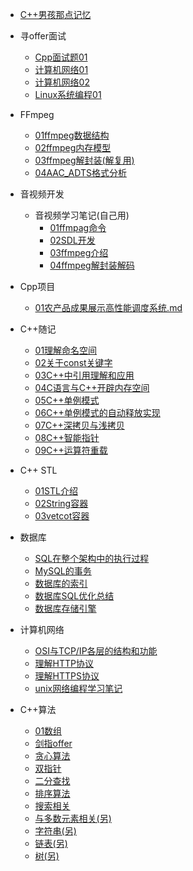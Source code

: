 * [C++男孩那点记忆](/README.md)

* 寻offer面试
  * [Cpp面试题01](/寻offer面试/Cpp基础/Cpp面试题01.md)
  * [计算机网络01](/寻offer面试/计算机网络/计算机网络1.md) 
  * [计算机网络02](/寻offer面试/计算机网络/计算机网络2.md) 
  * [Linux系统编程01](/寻offer面试/linux系统编程/Linux系统编程1.md) 

* FFmpeg
  * [01ffmpeg数据结构](/音视频开发/ffmpeg/01ffmpeg数据结构.md)
  * [02ffmpeg内存模型](/音视频开发/ffmpeg/02ffmpeg内存模型.md)
  * [03ffmpeg解封装(解复用)](/音视频开发/ffmpeg/03ffmpeg解封装(解复用).md)
  * [04AAC_ADTS格式分析](/音视频开发/ffmpeg/04AAC_ADTS格式分析.md)

* 音视频开发
  * 音视频学习笔记(自己用)
    * [01ffmpag命令](/音视频开发/音视频学习笔记/01ffmpag命令.md)
    * [02SDL开发](/音视频开发/音视频学习笔记/02SDL开发.md)
    * [03ffmpeg介绍](/音视频开发/音视频学习笔记/03ffmpeg介绍.md)
    * [04ffmpeg解封装解码](/音视频开发/音视频学习笔记/04ffmpeg解封装解码.md)

* Cpp项目
  * [01农产品成果展示高性能调度系统.md](/Cpp项目/农产品展示负载均衡调度系统/1-1%20基础TCP服务/01农产品成果展示高性能调度系统.md)

* C++随记
  * [01理解命名空间](/C++随记/01理解命名空间.md)
  * [02关于const关键字](/C++随记/02关于const关键字.md)
  * [03C++中引用理解和应用](/C++随记/03C++中引用理解和应用.md)
  * [04C语言与C++开辟内存空间](/C++随记/04C语言与C++开辟内存空间.md)
  * [05C++单例模式](/C++随记/05C++单例模式.md)
  * [06C++单例模式的自动释放实现](/C++随记/06C++单例模式的自动释放实现.md)
  * [07C++深拷贝与浅拷贝](/C++随记/07C++深拷贝和浅拷贝.md)
  * [08C++智能指针](/C++随记/08C++智能指针.md)
  * [09C++运算符重载](/C++随记/09C++运算符重载.md)

* C++ STL
  * [01STL介绍](/C++随记/STL学习/01STL介绍.md)
  * [02String容器](/C++随记/STL学习/02String容器.md)
  * [03vetcot容器](/C++随记/STL学习/03vetcot容器.md)

* 数据库
  * [SQL在整个架构中的执行过程](/数据库/SQL在整个架构中的执行过程.md)
  * [MySQL的事务](/数据库/MySQL的事务.md)
  * [数据库的索引](/数据库/数据库的索引.md)
  * [数据库SQL优化总结](/数据库/数据库SQL优化总结.md)
  * [数据库存储引擎](/数据库/数据库存储引擎.md)
  
* 计算机网络
  * [OSI与TCP/IP各层的结构和功能](/计算机网络/OSI与TcpIp各层的结构和功能.md)
  * [理解HTTP协议](/计算机网络/理解HTTP协议.md)
  * [理解HTTPS协议](/计算机网络/理解HTTPS协议.md)
  * [unix网络编程学习笔记](/计算机网络/unix网络编程学习笔记.md)

* C++算法
  * [01数组](/算法/01数组.md)
  * [剑指offer](/算法/剑指offer.md)
  * [贪心算法](/算法/贪心算法.md)
  * [双指针](/算法/双指针.md)
  * [二分查找](/算法/二分查找.md)
  * [排序算法](/算法/排序算法.md)
  * [搜索相关](/算法/搜索相关.md)
  * [与多数元素相关(另)](/算法/与多数元素相关.md)
  * [字符串(另)](/算法/字符串.md)
  * [链表(另)](/算法/链表.md)
  * [树(另)](/算法/树.md)



